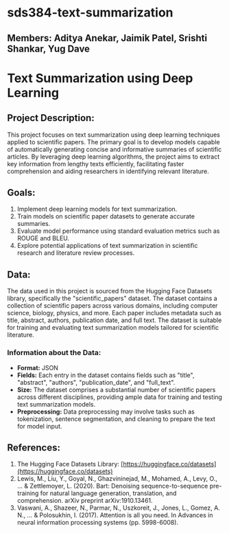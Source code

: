# sds384-text-summarization
## Members: Aditya Anekar, Jaimik Patel, Srishti Shankar, Yug Dave
# Text Summarization using Deep Learning

## Project Description:

This project focuses on text summarization using deep learning techniques applied to scientific papers. The primary goal is to develop models capable of automatically generating concise and informative summaries of scientific articles. By leveraging deep learning algorithms, the project aims to extract key information from lengthy texts efficiently, facilitating faster comprehension and aiding researchers in identifying relevant literature.

## Goals:

1. Implement deep learning models for text summarization.
2. Train models on scientific paper datasets to generate accurate summaries.
3. Evaluate model performance using standard evaluation metrics such as ROUGE and BLEU.
4. Explore potential applications of text summarization in scientific research and literature review processes.

## Data:

The data used in this project is sourced from the Hugging Face Datasets library, specifically the "scientific_papers" dataset. The dataset contains a collection of scientific papers across various domains, including computer science, biology, physics, and more. Each paper includes metadata such as title, abstract, authors, publication date, and full text. The dataset is suitable for training and evaluating text summarization models tailored for scientific literature.

### Information about the Data:

- **Format:** JSON
- **Fields:** Each entry in the dataset contains fields such as "title", "abstract", "authors", "publication_date", and "full_text".
- **Size:** The dataset comprises a substantial number of scientific papers across different disciplines, providing ample data for training and testing text summarization models.
- **Preprocessing:** Data preprocessing may involve tasks such as tokenization, sentence segmentation, and cleaning to prepare the text for model input.

## References:

1. The Hugging Face Datasets Library: [https://huggingface.co/datasets](https://huggingface.co/datasets)
2. Lewis, M., Liu, Y., Goyal, N., Ghazvininejad, M., Mohamed, A., Levy, O., ... & Zettlemoyer, L. (2020). Bart: Denoising sequence-to-sequence pre-training for natural language generation, translation, and comprehension. arXiv preprint arXiv:1910.13461.
3. Vaswani, A., Shazeer, N., Parmar, N., Uszkoreit, J., Jones, L., Gomez, A. N., ... & Polosukhin, I. (2017). Attention is all you need. In Advances in neural information processing systems (pp. 5998-6008).
